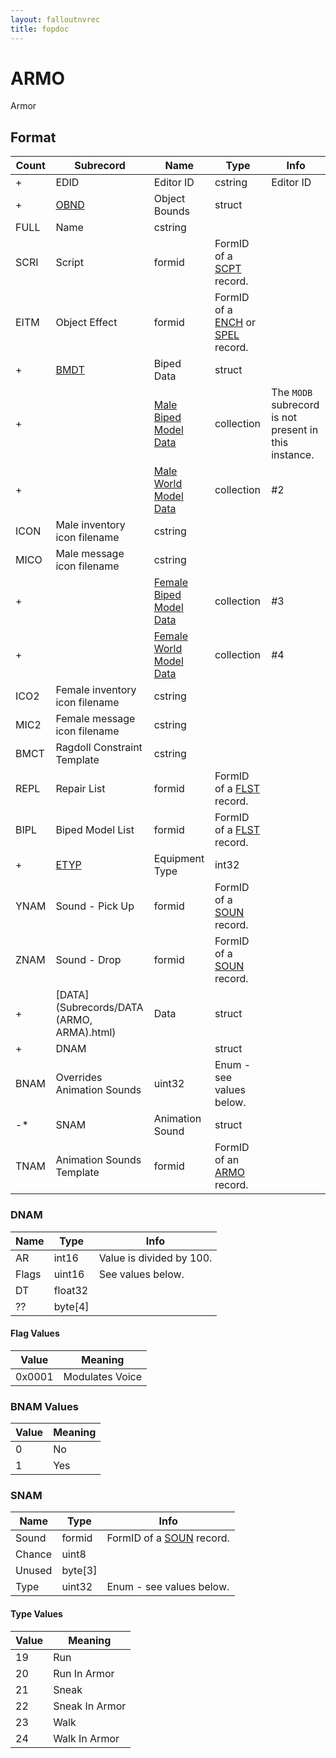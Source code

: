 ```yaml
---
layout: falloutnvrec
title: fopdoc
---
```

ARMO
====

Armor

## Format

Count | Subrecord | Name | Type | Info
------|-----------|------|------|-----
+ | EDID | Editor ID | cstring | Editor ID
+ | [OBND](Subrecords/OBND.html) | Object Bounds | struct |
 | FULL | Name | cstring |
 | SCRI | Script | formid | FormID of a [SCPT](SCPT.html) record.
 | EITM | Object Effect | formid | FormID of a [ENCH](ENCH.html) or [SPEL](SPEL.html) record.
+ | [BMDT](Subrecords/BMDT.html) | Biped Data | struct |
+ | | [Male Biped Model Data](Subrecords/Model.html) | collection | The `MODB` subrecord is not present in this instance.
+ | | [Male World Model Data](Subrecords/Model.html) | collection | #2
 | ICON | Male inventory icon filename | cstring |
 | MICO | Male message icon filename | cstring |
+ | | [Female Biped Model Data](Subrecords/Model.html) | collection | #3
+ | | [Female World Model Data](Subrecords/Model.html) | collection | #4
 | ICO2 | Female inventory icon filename | cstring |
 | MIC2 | Female message icon filename | cstring |
 | BMCT | Ragdoll Constraint Template | cstring |
 | REPL | Repair List | formid | FormID of a [FLST](FLST.html) record.
 | BIPL | Biped Model List | formid | FormID of a [FLST](FLST.html) record.
+ | [ETYP](Subrecords/ETYP.html) | Equipment Type | int32 |
 | YNAM | Sound - Pick Up | formid | FormID of a [SOUN](SOUN.html) record.
 | ZNAM | Sound - Drop | formid | FormID of a [SOUN](SOUN.html) record.
+ | [DATA](Subrecords/DATA (ARMO, ARMA).html) | Data | struct |
+ | DNAM | | struct |
 | BNAM | Overrides Animation Sounds | uint32 | Enum - see values below.
-* | SNAM | Animation Sound | struct |
 | TNAM | Animation Sounds Template | formid | FormID of an [ARMO](ARMO.html) record.

### DNAM

Name | Type | Info
-----|------|-----
AR | int16 | Value is divided by 100.
Flags | uint16 | See values below.
DT | float32 |
?? | byte[4] |

#### Flag Values

Value | Meaning
------|--------
0x0001 | Modulates Voice

### BNAM Values

Value | Meaning
------|--------
0 | No
1 | Yes

### SNAM

Name | Type | Info
-----|------|-----
Sound | formid | FormID of a [SOUN](SOUN.html) record.
Chance | uint8 |
Unused | byte[3] |
Type | uint32 | Enum - see values below.

#### Type Values

Value | Meaning
------|--------
19 | Run
20 | Run In Armor
21 | Sneak
22 | Sneak In Armor
23 | Walk
24 | Walk In Armor
